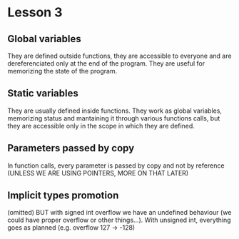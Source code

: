 # Lesson 3

## Global variables
They are defined outside functions, they are accessible to everyone and are dereferenciated only at the end of the program. They are useful for memorizing the state of the program.

## Static variables
They are usually defined inside functions. They work as global variables, memorizing status and mantaining it through various functions calls, but they are accessible only in the scope in which they are defined.

## Parameters passed by copy
In function calls, every parameter is passed by copy and not by reference (UNLESS WE ARE USING POINTERS, MORE ON THAT LATER)

## Implicit types promotion
(omitted)
BUT with signed int overflow we have an undefined behaviour (we could have proper overflow or other things...). With unsigned int, everything goes as planned (e.g. overflow 127 -> -128)


